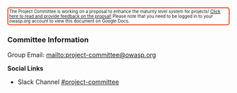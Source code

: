 <p style="border: 2px solid #E64A19; border-radius: 5px; font-size: 0.7em; padding: 2px;">
The Project Committee is working on a proposal to enhance the maturity level system for projects!
<a href="https://docs.google.com/document/d/1NlAJrmvepLTQKg0iInadPUR49UF5DxaNukrRJ5BBsqA/edit?usp=sharing" target="_blank"><i class='fas fa-door-open'></i> Click here to read and provide feedback on the propsal!</a>
Please note that you need to be logged in to your owasp.org account to view this document on Google Docs.
</p>

### Committee Information

Group Email: <mailto:project-committee@owasp.org>

**Social Links**

* Slack Channel
  [#project-committee](https://owasp.slack.com/archives/C01930CGW23)

